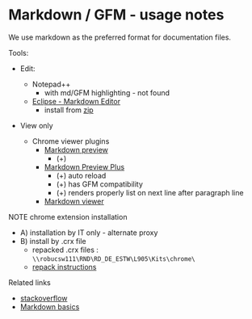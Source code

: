 
Markdown / GFM - usage notes
============================

We use markdown as the preferred format for documentation files.

Tools:

- Edit:
	- Notepad++ 
		- with md/GFM highlighting - not found		
	- [Eclipse - Markdown Editor](http://marketplace.eclipse.org/content/markdown-text-editor)
		- install from [zip](http://sourceforge.net/projects/nodeclipse/files/update-site-archive/)
		
- View only
	- Chrome viewer plugins
		- [Markdown preview](https://chrome.google.com/webstore/detail/markdown-preview/jmchmkecamhbiokiopfpnfgbidieafmd/related?hl=en-US)
			- (+) 
		- [Markdown Preview Plus](https://chrome.google.com/webstore/detail/markdown-preview-plus/febilkbfcbhebfnokafefeacimjdckgl?hl=en-US)
			- (+) auto reload
			- (+) has GFM compatibility
			- (+) renders properly list on next line after paragraph line
		- [Markdown viewer](https://chrome.google.com/webstore/detail/markdown-viewer/ckkdlimhmcjmikdlpkmbgfkaikojcbjk?hl=en-US)
			
			
			
		
NOTE chrome extension installation 
- A) installation by IT only - alternate proxy
- B) install by .crx file 
	- repacked .crx files : `\\robucsw111\RND\RD_DE_ESTW\L905\Kits\chrome\`
	- [repack instructions](https://productforums.google.com/forum/#!topic/chrome/g02KlhK12fU)

	
Related links
- [stackoverflow](http://stackoverflow.com/questions/9843609/view-markdown-files-offline)
- [Markdown basics](https://help.github.com/articles/markdown-basics/)
